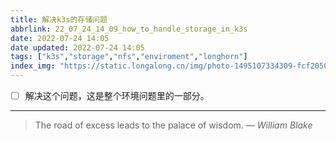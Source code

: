 ```yaml
---
title: 解决k3s的存储问题
abbrlink: 22_07_24_14_09_how_to_handle_storage_in_k3s
date: 2022-07-24 14:05
date updated: 2022-07-24 14:05
tags: ["k3s","storage","nfs","enviroment","longhorn"]
index_img: "https://static.longalong.cn/img/photo-1495107334309-fcf20504a5ab"
---
```



- [ ] 解决这个问题，这是整个环境问题里的一部分。




---
> The road of excess leads to the palace of wisdom.
> — <cite>William Blake</cite>